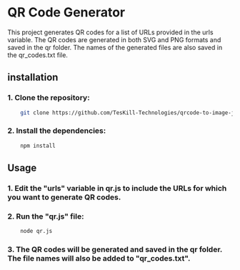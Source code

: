# QR Code Generator

This project generates QR codes for a list of URLs provided in the urls variable. The QR codes are generated in both SVG and PNG formats and saved in the qr folder. The names of the generated files are also saved in the qr_codes.txt file.

## installation

### 1. Clone the repository:

```bash
    git clone https://github.com/TesKill-Technologies/qrcode-to-image-js.git
```

### 2. Install the dependencies:

```bash
    npm install
```


## Usage

### 1. Edit the "urls" variable in qr.js to include the URLs for which you want to generate QR codes.

### 2. Run the "qr.js" file:

```bash
    node qr.js
```

### 3. The QR codes will be generated and saved in the qr folder. The file names will also be added to "qr_codes.txt".